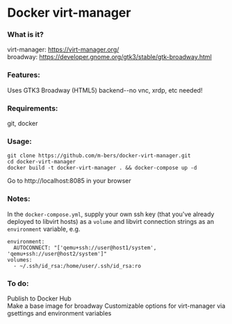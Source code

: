 # Docker virt-manager

### What is it? 
virt-manager: https://virt-manager.org/  
broadway: https://developer.gnome.org/gtk3/stable/gtk-broadway.html

### Features:
Uses GTK3 Broadway (HTML5) backend--no vnc, xrdp, etc needed!

### Requirements:
git, docker

### Usage: 

    git clone https://github.com/m-bers/docker-virt-manager.git
    cd docker-virt-manager
    docker build -t docker-virt-manager . && docker-compose up -d
    
Go to http://localhost:8085 in your browser

### Notes:
In the `docker-compose.yml`, supply your own ssh key (that you've already deployed to libvirt hosts) as a `volume` and libvirt connection strings as an `environment` variable, e.g.

    environment:
      AUTOCONNECT: "['qemu+ssh://user@host1/system', 'qemu+ssh://user@host2/system']"
    volumes:
      - ~/.ssh/id_rsa:/home/user/.ssh/id_rsa:ro
      
### To do:
Publish to Docker Hub  
Make a base image for broadway 
Customizable options for virt-manager via gsettings and environment variables  
